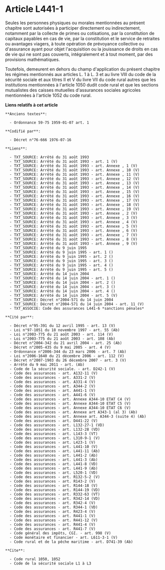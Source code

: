 # Article L441-1

Seules les personnes physiques ou morales mentionnées au présent chapitre sont autorisées à participer directement ou
indirectement, notamment par la collecte de primes ou cotisations, par la constitution de capitaux payables en cas de vie,
par la constitution et le service de retraites ou avantages viagers, à toute opération de prévoyance collective ou
d'assurance ayant pour objet l'acquisition ou la jouissance de droits en cas de vie qui ne sont pas couverts, intégralement
et à tout moment, par des provisions mathématiques.

Toutefois, demeurent en dehors du champ d'application du présent chapitre les régimes mentionnés aux articles L. 1 à L. 3 et
au livre VIII du code de la sécurité sociale et aux titres II et V du livre VII du code rural autres que les institutions
mentionnées à l'article 1050 dudit code rural et que les sections mutualistes des caisses mutuelles d'assurances sociales
agricoles mentionnées à l'article 1052 du code rural.

**Liens relatifs à cet article**

	**Anciens textes**:

	  - Ordonnance 59-75 1959-01-07 art. 1

	**Codifié par**:

	  - Décret n°76-666 1976-07-16

	**Liens**:

	  - TXT_SOURCE: Arrêté du 31 août 1993
	  - TXT_SOURCE: Arrêté du 31 août 1993 - art. 1 (V)
	  - TXT_SOURCE: Arrêté du 31 août 1993 - art. Annexe , 1 (V)
	  - TXT_SOURCE: Arrêté du 31 août 1993 - art. Annexe , 10 (V)
	  - TXT_SOURCE: Arrêté du 31 août 1993 - art. Annexe , 11 (V)
	  - TXT_SOURCE: Arrêté du 31 août 1993 - art. Annexe , 12 (V)
	  - TXT_SOURCE: Arrêté du 31 août 1993 - art. Annexe , 13 (V)
	  - TXT_SOURCE: Arrêté du 31 août 1993 - art. Annexe , 14 (V)
	  - TXT_SOURCE: Arrêté du 31 août 1993 - art. Annexe , 15 (V)
	  - TXT_SOURCE: Arrêté du 31 août 1993 - art. Annexe , 16 (V)
	  - TXT_SOURCE: Arrêté du 31 août 1993 - art. Annexe , 17 (V)
	  - TXT_SOURCE: Arrêté du 31 août 1993 - art. Annexe , 18 (V)
	  - TXT_SOURCE: Arrêté du 31 août 1993 - art. Annexe , 19 (V)
	  - TXT_SOURCE: Arrêté du 31 août 1993 - art. Annexe , 2 (V)
	  - TXT_SOURCE: Arrêté du 31 août 1993 - art. Annexe , 3 (V)
	  - TXT_SOURCE: Arrêté du 31 août 1993 - art. Annexe , 4 (V)
	  - TXT_SOURCE: Arrêté du 31 août 1993 - art. Annexe , 5 (V)
	  - TXT_SOURCE: Arrêté du 31 août 1993 - art. Annexe , 6 (V)
	  - TXT_SOURCE: Arrêté du 31 août 1993 - art. Annexe , 7 (V)
	  - TXT_SOURCE: Arrêté du 31 août 1993 - art. Annexe , 8 (V)
	  - TXT_SOURCE: Arrêté du 31 août 1993 - art. Annexe , 9 (V)
	  - TXT_SOURCE: Arrêté du 9 juin 1995
	  - TXT_SOURCE: Arrêté du 9 juin 1995 - art. 1 ()
	  - TXT_SOURCE: Arrêté du 9 juin 1995 - art. 2 ()
	  - TXT_SOURCE: Arrêté du 9 juin 1995 - art. 3 ()
	  - TXT_SOURCE: Arrêté du 9 juin 1995 - art. 4 ()
	  - TXT_SOURCE: Arrêté du 9 juin 1995 - art. 5 ()
	  - TXT_SOURCE: Arrêté du 14 juin 2004
	  - TXT_SOURCE: Arrêté du 14 juin 2004 - art. 1 ()
	  - TXT_SOURCE: Arrêté du 14 juin 2004 - art. 2 ()
	  - TXT_SOURCE: Arrêté du 14 juin 2004 - art. 3 ()
	  - TXT_SOURCE: Arrêté du 14 juin 2004 - art. 4 ()
	  - TXT_SOURCE: Arrêté du 14 juin 2004 - art. 5 (V)
	  - TXT_SOURCE: Décret n°2004-571 du 14 juin 2004
	  - TXT_SOURCE: Décret n°2004-571 du 14 juin 2004 - art. 11 (V)
	  - TXT_ASSOCIE: Code des assurances L441-6 *sanctions pénales*

	**Cité par**:

	  - Décret n°95-391 du 12 avril 1995 - art. 13 (V)
	  - Loi n°97-1051 du 18 novembre 1997 - art. 55 (Ab)
	  - Loi n°2003-775 du 21 août 2003 - art. 114 (V)
	  - Loi n°2003-775 du 21 août 2003 - art. 108 (Ab)
	  - Décret n°2004-342 du 21 avril 2004 - art. 25 (Ab)
	  - Décret n°2005-435 du 9 mai 2005 - art. 4 (V)
	  - Ordonnance n°2006-344 du 23 mars 2006 - art. 7 (Ab)
	  - Loi n°2006-1640 du 21 décembre 2006 - art. 112 (V)
	  - Décret n°2007-1903 du 26 décembre 2007 - art. 3 (V)
	  - Arrêté du 9 mai 2011 - art. (Ab)
	  - Code de la sécurité sociale. - art. D242-1 (V)
	  - Code des assurances - art. A132-11 (V)
	  - Code des assurances - art. A331-2 (V)
	  - Code des assurances - art. A331-4 (V)
	  - Code des assurances - art. A344-2 (V)
	  - Code des assurances - art. A441-1 (V)
	  - Code des assurances - art. A441-6 (V)
	  - Code des assurances - art. Annexe A344-10 ETAT C4 (V)
	  - Code des assurances - art. Annexe A344-10 ETAT C5 (V)
	  - Code des assurances - art. Annexe A344-10 ETAT C6 (V)
	  - Code des assurances - art. Annexe art A343-1 (al 3) (Ab)
	  - Code des assurances - art. Annexe art. A344-3 (suite 4) (Ab)
	  - Code des assurances - art. D441-22 (V)
	  - Code des assurances - art. L132-27-1 (VD)
	  - Code des assurances - art. L132-28 (VD)
	  - Code des assurances - art. L143-3 (VT)
	  - Code des assurances - art. L310-9-1 (V)
	  - Code des assurances - art. L423-1 (V)
	  - Code des assurances - art. L441-10 (V)
	  - Code des assurances - art. L441-11 (Ab)
	  - Code des assurances - art. L441-2 (Ab)
	  - Code des assurances - art. L441-3 (Ab)
	  - Code des assurances - art. L441-8 (VD)
	  - Code des assurances - art. L441-9 (Ab)
	  - Code des assurances - art. L520-1 (VD)
	  - Code des assurances - art. R132-5-2 (V)
	  - Code des assurances - art. R143-2 (V)
	  - Code des assurances - art. R144-18 (V)
	  - Code des assurances - art. R144-19 (VD)
	  - Code des assurances - art. R332-63 (VT)
	  - Code des assurances - art. R342-14 (VD)
	  - Code des assurances - art. R342-4 (V)
	  - Code des assurances - art. R344-1 (VD)
	  - Code des assurances - art. R423-4 (V)
	  - Code des assurances - art. R441-1 (V)
	  - Code des assurances - art. R441-12 (V)
	  - Code des assurances - art. R441-4 (V)
	  - Code des assurances - art. R441-7 (V)
	  - Code général des impôts, CGI. - art. 998 (V)
	  - Code monétaire et financier - art. L611-3-1 (V)
	  - Code rural et de la pêche maritime - art. D741-39 (Ab)

	**Cite**:

	  - Code rural 1050, 1052
	  - Code de la sécurité sociale L1 à L3
